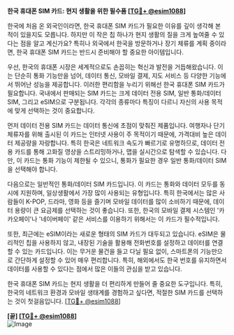 **한국 휴대폰 SIM 카드: 현지 생활을 위한 필수품 [[TG💪+ @esim1088](https://t.me/s/esim1088)]**

한국에 처음 온 외국인이라면, 한국 휴대폰 SIM 카드가 필요한 이유를 깊이 생각해 본 적이 있을지도 모릅니다. 하지만 이 작은 칩 하나가 현지 생활의 질을 크게 높여줄 수 있다는 점을 알고 계신가요? 특히나 외국에서 한국을 방문하거나 장기 체류를 계획 중이라면, 한국 휴대폰 SIM 카드는 반드시 준비해야 할 중요한 아이템입니다.

우선, 한국의 휴대폰 시장은 세계적으로도 손꼽히는 혁신과 발전을 거듭해왔습니다. 이는 단순히 통화 기능만을 넘어, 데이터 통신, 모바일 결제, 지도 서비스 등 다양한 기능에서 뛰어난 성능을 제공합니다. 이러한 편리함을 누리기 위해선 한국 휴대폰 SIM 카드가 필요합니다. 국내에서 판매되는 SIM 카드는 크게 데이터 전용 SIM, 일반 통화/데이터 SIM, 그리고 eSIM으로 구분됩니다. 각각의 종류마다 특징이 다르니 자신의 사용 목적에 맞게 선택하는 것이 중요합니다.

먼저 데이터 전용 SIM 카드는 데이터 통신에 초점이 맞춰진 제품입니다. 여행자나 단기 체류자를 위해 출시된 이 카드는 인터넷 사용이 주 목적이기 때문에, 가격대비 높은 데이터 제공량을 자랑합니다. 특히 한국은 네트워크 속도가 빠르기로 유명하므로, 데이터 전용 카드를 통해 고화질 영상을 스트리밍하거나, 맵을 실시간으로 탐색할 수 있습니다. 다만, 이 카드는 통화 기능이 제한될 수 있으니, 통화가 필요한 경우 일반 통화/데이터 SIM을 선택해야 합니다.

다음으로는 일반적인 통화/데이터 SIM 카드입니다. 이 카드는 통화와 데이터 모두를 동시에 지원하며, 일상생활에서 가장 많이 사용되는 유형입니다. 특히 한국에서는 많은 사람들이 K-POP, 드라마, 영화 등을 즐기며 모바일 데이터를 많이 소비하기 때문에, 데이터 용량이 큰 요금제를 선택하는 것이 좋습니다. 또한, 한국의 모바일 결제 시스템인 '카카오페이'나 '네이버페이' 같은 서비스를 이용하기 위해서는 이 카드가 필수적입니다.

또한, 최근에는 eSIM이라는 새로운 형태의 SIM 카드가 대두되고 있습니다. eSIM은 물리적인 칩을 사용하지 않고, 내장된 기술을 활용해 전화번호를 설정하고 데이터를 연결할 수 있는 카드입니다. 이는 무거운 물건을 들고 다닐 필요 없이, 스마트폰의 기능만으로 간단하게 설정할 수 있어 매우 편리합니다. 특히, 해외에서도 한국 번호를 유지하면서 데이터를 사용할 수 있다는 점에서 많은 이들의 관심을 받고 있습니다.

한국 휴대폰 SIM 카드는 현지 생활을 더 편리하게 만들어 줄 중요한 도구입니다. 특히, 한국의 네트워크 환경과 모바일 생태계를 경험하고 싶다면, 적절한 SIM 카드를 선택하는 것이 첫걸음입니다. [[TG💪+ @esim1088](https://t.me/s/esim1088)]

**[끝] [[TG💪+ @esim1088](https://t.me/s/esim1088)]**  
![Image](https://i.postimg.cc/Y0z9fWf4/image.png)
